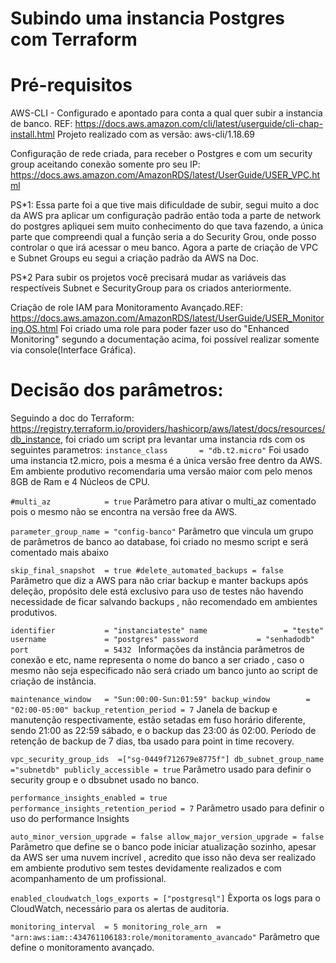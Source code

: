 # Subindo uma instancia Postgres com Terraform


# Pré-requisitos
AWS-CLI - Configurado e apontado para conta a qual quer subir a instancia de banco. REF:
https://docs.aws.amazon.com/cli/latest/userguide/cli-chap-install.html
Projeto realizado com as versão: aws-cli/1.18.69

Configuração de rede criada, para receber o Postgres e com um security group aceitando conexão somente pro seu IP:
https://docs.aws.amazon.com/AmazonRDS/latest/UserGuide/USER_VPC.html

PS*1: Essa parte foi a que tive mais dificuldade de subir, segui muito a doc da AWS pra aplicar um configuração padrão então toda a parte de network do postgres apliquei sem muito conhecimento do que tava fazendo, a única parte que compreendi qual a função seria a do Security Grou, onde posso controlar o que irá acessar o meu banco. Agora a parte de criação de VPC e Subnet Groups eu segui a criação padrão da AWS na Doc.

PS*2 Para subir os projetos você precisará mudar as variáveis das respectíveis Subnet e SecurityGroup para os criados anteriormente.

Criação de role IAM para Monitoramento Avançado.REF:
https://docs.aws.amazon.com/AmazonRDS/latest/UserGuide/USER_Monitoring.OS.html
Foi criado uma role para poder fazer uso do "Enhanced Monitoring" segundo a documentação acima, foi possível realizar somente via console(Interface Gráfica).

# Decisão dos parâmetros:

Seguindo a doc do Terraform: https://registry.terraform.io/providers/hashicorp/aws/latest/docs/resources/db_instance, foi criado um script pra levantar  uma instancia rds com os seguintes parametros:
  `instance_class       = "db.t2.micro"`
Foi usado uma instancia t2.micro, pois a mesma é a única versão free dentro da AWS. Em ambiente produtivo recomendaria uma versão maior com pelo menos 8GB de Ram e 4 Núcleos de CPU.

`#multi_az            = true`
Parâmetro para ativar o multi_az comentado pois o mesmo não se encontra na versão free da AWS.

`parameter_group_name = "config-banco"`
Parâmetro que vincula um grupo de parâmetros de banco ao database, foi criado no mesmo script e será comentado mais abaixo

  `skip_final_snapshot  = true
  #delete_automated_backups = false`
Parâmetro que diz a AWS para não criar backup e manter backups após deleção, propósito dele está exclusivo para uso de testes não havendo necessidade de ficar salvando backups , não recomendado em ambientes produtivos.

 `identifier           = "instanciateste"
  name                 = "teste"
  username             = "postgres"
  password             = "senhadodb"
  port                 = 5432 `
Informações da instância parâmetros de conexão e etc, name representa o nome do banco a ser criado , caso o mesmo não seja especificado não será criado um banco junto ao script de criação de instância.

 `maintenance_window   = "Sun:00:00-Sun:01:59"
  backup_window        = "02:00-05:00"
  backup_retention_period = 7`
  Janela de backup e manutenção respectivamente, estão setadas em fuso horário diferente, sendo 21:00 as 22:59 sábado, e o backup das 23:00 ás 02:00. Período de retenção de backup de 7 dias, tba usado para point in time recovery. 

  `vpc_security_group_ids  =["sg-0449f712679e8775f"]
  db_subnet_group_name    ="subnetdb"
  publicly_accessible = true`
Parâmetro usado para definir o security group e o dbsubnet usado no banco.

  `performance_insights_enabled = true
  performance_insights_retention_period = 7`
Parâmetro usado para definir o uso do performance Insights 


 `auto_minor_version_upgrade = false
  allow_major_version_upgrade = false`
Parâmetro que define se o banco pode iniciar atualização sozinho, apesar da AWS ser uma nuvem incrível , acredito que isso não deva ser realizado em ambiente produtivo sem testes devidamente realizados e com acompanhamento de um profissional.


`enabled_cloudwatch_logs_exports = ["postgresql"]`
Èxporta os logs para o CloudWatch, necessário para os alertas de auditoria.

  `monitoring_interval  = 5
  monitoring_role_arn  = "arn:aws:iam::434761106183:role/monitoramento_avancado"`
Parâmetro que define o monitoramento avançado.